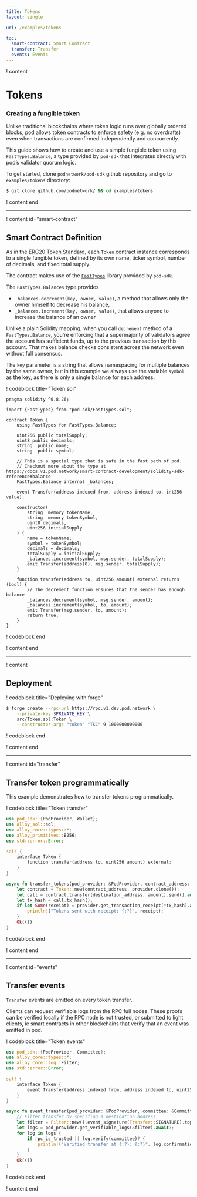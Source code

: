 ```yaml
---
title: Tokens 
layout: single

url: /examples/tokens

toc:
  smart-contract: Smart Contract
  transfer: Transfer
  events: Events
---
```


! content

# Tokens

### Creating a fungible token

Unlike traditional blockchains where token logic runs over globally ordered blocks, pod allows token contracts to enforce safety (e.g. no overdrafts) even when transactions are confirmed independently and concurrently.

This guide shows how to create and use a simple fungible token using `FastTypes.Balance`, a type provided by `pod-sdk` that integrates directly with pod’s validator quorum logic.


To get started, clone `podnetwork/pod-sdk` github repository and go to `examples/tokens` directory:

```bash clickToCopy
$ git clone github.com/podnetwork/ && cd examples/tokens
```

! content end

---

! content id="smart-contract"

## Smart Contract Definition

As in the [ERC20 Token Standard](https://eips.ethereum.org/EIPS/eip-20), each `Token` contract instance corresponds to a single fungible token, 
defined by its own name, ticker symbol, number of decimals, and fixed total supply.

The contract makes use of the [`FastTypes`](/smart-contract-development/solidity-sdk-reference) library provided by `pod-sdk`.

The `FastTypes.Balances` type provides

* `_balances.decrement(key, owner, value)`, a method that allows only the owner himself to decrease his balance,
* `_balances.increment(key, owner, value)`, that allows anyone to increase the balance of an owner

Unlike a plain Solidity mapping, when you call `decrement` method of a `FastTypes.Balance`, you're enforcing that a supermajority of validators agree the account has sufficient funds, up to the previous transaction by this account. That makes balance checks consistent across the network even without full consensus.

The `key` parameter is a string that allows namespacing for multiple balances by the same owner, but in this example we always use the variable `symbol` as the key, as there is only a single balance for each address.

! codeblock title="Token.sol"

```solidity
pragma solidity ^0.8.26;

import {FastTypes} from "pod-sdk/FastTypes.sol";

contract Token {
    using FastTypes for FastTypes.Balance;

    uint256 public totalSupply;
    uint8 public decimals;
    string  public name;
    string  public symbol;

    // This is a special type that is safe in the fast path of pod.
    // Checkout more about the type at https://docs.v1.pod.network/smart-contract-development/solidity-sdk-reference#balance
    FastTypes.Balance internal _balances;

    event Transfer(address indexed from, address indexed to, int256 value);

    constructor(
        string  memory tokenName,
        string  memory tokenSymbol,
        uint8 decimals,
        uint256 initialSupply
    ) {
        name = tokenName;
        symbol = tokenSymbol;
        decimals = decimals;
        totalSupply = initialSupply;
        _balances.increment(symbol, msg.sender, totalSupply);
        emit Transfer(address(0), msg.sender, totalSupply);
    }

    function transfer(address to, uint256 amount) external returns (bool) {
        // The decrement function ensures that the sender has enough balance
        _balances.decrement(symbol, msg.sender, amount);
        _balances.increment(symbol, to, amount);
        emit Transfer(msg.sender, to, amount);
        return true;
    }
}
```

! codeblock end

! content end

---

! content

## Deployment

! codeblock title="Deploying with forge"

```bash
$ forge create --rpc-url https://rpc.v1.dev.pod.network \
    --private-key $PRIVATE_KEY \
    src/Token.sol:Token \
    --constructor-args "token" "TKC" 9 1000000000000
```

! codeblock end

! content end

---

! content id="transfer"

## Transfer token programmatically

This example demonstrates how to transfer tokens programmatically.

! codeblock title="Token transfer"

```rust
use pod_sdk::{PodProvider, Wallet};
use alloy_sol::sol;
use alloy_core::types::*;
use alloy_primitives::B256;
use std::error::Error;

sol! {
    interface Token {
        function transfer(address to, uint256 amount) external;
    }
}

async fn transfer_tokens(pod_provider: &PodProvider, contract_address: Address, destination_address: Address, amount: U256) -> Result<(), Box<dyn Error>> {
    let contract = Token::new(contract_address, provider.clone());
    let call = contract.transfer(destination_address, amount).send().await?;
    let tx_hash = call.tx_hash();
    if let Some(receipt) = provider.get_transaction_receipt(*tx_hash).await? {
        println!("Tokens sent with receipt: {:?}", receipt);
    }
    Ok(())
}
```

! codeblock end

! content end

---

! content id="events"

## Transfer events

`Transfer` events are emitted on every token transfer.

Clients can request verifiable logs from the RPC full nodes. These proofs can be verified locally if the RPC node is not trusted, or submitted to light clients, ie smart contracts in other blockchains that verify that an event was emitted in pod.

! codeblock title="Token events"

```rust
use pod_sdk::{PodProvider, Committee};
use alloy_core::types::*;
use alloy_core::log::Filter;
use std::error::Error;

sol! {
    interface Token {
        event Transfer(address indexed from, address indexed to, uint256 value);
    }
}

async fn event_transfer(pod_provider: &PodProvider, committee: &Committee, destination_address: Address, rpc_is_trusted: bool) -> Result<(), Box<dyn Error>> {
    // Filter transfer by specifing a destination address
    let filter = Filter::new().event_signature(Transfer::SIGNATURE).topic1(destination_address);
    let logs = pod_provider.get_verifiable_logs(&filter).await?;
    for log in logs {
        if rpc_is_trusted || log.verify(committee)? {
            println!("Verified transfer at {:?}: {:?}", log.confirmation_time(), log);
        }
    }
    Ok(())
}
```

! codeblock end

! content end
